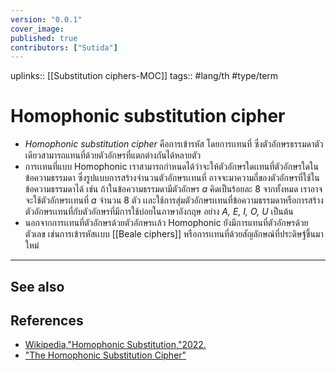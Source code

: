 ```yaml
---
version: "0.0.1"
cover_image:
published: true
contributors: ["Sutida"]
---
```

uplinks:: [[Substitution ciphers-MOC]]
tags:: #lang/th #type/term 

# Homophonic substitution cipher
- *Homophonic substitution cipher* คือการเข้ารหัส โดยการเเทนที่ ซึ่งตัวอักษรธรรมดาตัวเดียวสามารถแทนที่ด้วยตัวอักษรที่แตกต่างกันได้หลายตัว
- การเเทนที่แบบ Homophonic เราสามารถกำหนดได้ว่าจะให้ตัวอักษรใดเเทนที่ตัวอักษรใดในข้อความธรรมดา ซึ่งรูปแบบการสร้างจำนวนตัวอักษรเเทนที่ อาจจะมาความถี่ของตัวอักษรที่ใช้ในข้อความธรรมดาได้ เช่น ถ้าในข้อความธรรมดามีตัวอักษร *a* คิดเป็นร้อยละ 8 จากทั้งหมด เราอาจจะใช้ตัวอักษรเเทนที่ *a* จำนวน 8 ตัว เเละใช้การสุ่มตัวอักษรเเทนที่ข้อความธรรมดาหรือการสร้างตัวอักษรเเทนที่กับตัวอักษรที่มีการใช้บ่อยในภาษาอังกฤษ อย่าง *A, E, I, O, U* เป็นต้น
- นอกจากการเเทนที่ตัวอักษรด้วยตัวอักษรเเล้ว Homophonic ยังมีการแทนที่ตัวอักษรด้วยตัวเลข เช่นการเข้ารหัสเเบบ [[Beale  ciphers]] หรือการเเทนที่ด้วยสัญลักษณ์ที่ประดิษฐ์ขึ้นมาใหม่ 

---
## See also
## References
- [Wikipedia,"Homophonic Substitution,"2022.](https://en.wikipedia.org/wiki/Substitution_cipher#Homophonic_substitution)
- ["The Homophonic Substitution Cipher"](https://www.simonsingh.net/The_Black_Chamber/homophonic_cipher.html)
